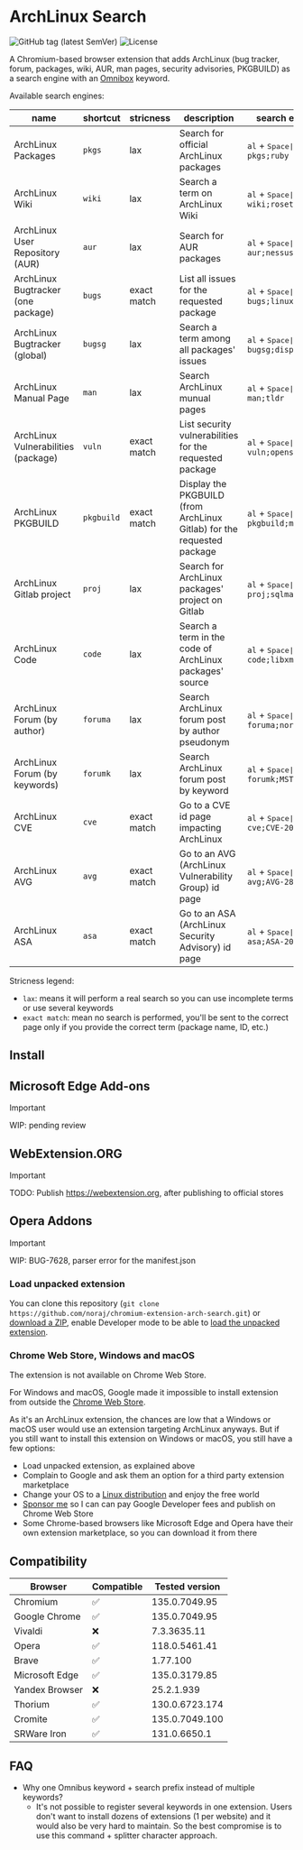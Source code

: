# ArchLinux Search

![GitHub tag (latest SemVer)](https://img.shields.io/github/v/tag/noraj/firefox-extension-arch-search)
![License](https://img.shields.io/github/license/noraj/firefox-extension-arch-search)

A Chromium-based browser extension that adds ArchLinux (bug tracker, forum, packages, wiki, AUR, man pages, security
advisories, PKGBUILD) as a search engine with an [Omnibox](https://developer.chrome.com/docs/extensions/reference/api/omnibox) keyword.

Available search engines:

name                                | shortcut   | stricness   | description                                                            | search example
------------------------------------|------------|-------------|------------------------------------------------------------------------|---------------
ArchLinux Packages                  | `pkgs`     | lax         | Search for official ArchLinux packages                                 | `al` + <kbd>Space\|Tab</kbd> + `pkgs;ruby`
ArchLinux Wiki                      | `wiki`     | lax         | Search a term on ArchLinux Wiki                                        | `al` + <kbd>Space\|Tab</kbd> + `wiki;rosetta`
ArchLinux User Repository (AUR)     | `aur`      | lax         | Search for AUR packages                                                | `al` + <kbd>Space\|Tab</kbd> + `aur;nessus`
ArchLinux Bugtracker (one package)  | `bugs`     | exact match | List all issues for the requested package                              | `al` + <kbd>Space\|Tab</kbd> + `bugs;linux-lts`
ArchLinux Bugtracker (global)       | `bugsg`    | lax         | Search a term among all packages' issues                               | `al` + <kbd>Space\|Tab</kbd> + `bugsg;displayport`
ArchLinux Manual Page               | `man`      | lax         | Search ArchLinux munual pages                                          | `al` + <kbd>Space\|Tab</kbd> + `man;tldr`
ArchLinux Vulnerabilities (package) | `vuln`     | exact match | List security vulnerabilities for the requested package                | `al` + <kbd>Space\|Tab</kbd> + `vuln;openssh`
ArchLinux PKGBUILD                  | `pkgbuild` | exact match | Display the PKGBUILD (from ArchLinux Gitlab) for the requested package | `al` + <kbd>Space\|Tab</kbd> + `pkgbuild;metasploit`
ArchLinux Gitlab project            | `proj`     | lax         | Search for ArchLinux packages' project on Gitlab                       | `al` + <kbd>Space\|Tab</kbd> + `proj;sqlmap`
ArchLinux Code                      | `code`     | lax         | Search a term in the code of ArchLinux packages' source                | `al` + <kbd>Space\|Tab</kbd> + `code;libxml`
ArchLinux Forum (by author)         | `foruma`   | lax         | Search ArchLinux forum post by author pseudonym                        | `al` + <kbd>Space\|Tab</kbd> + `foruma;noraj2`
ArchLinux Forum (by keywords)       | `forumk`   | lax         | Search ArchLinux forum post by keyword                                 | `al` + <kbd>Space\|Tab</kbd> + `forumk;MST`
ArchLinux CVE                       | `cve`      | exact match | Go to a CVE id page impacting ArchLinux                                | `al` + <kbd>Space\|Tab</kbd> + `cve;CVE-2021-38371`
ArchLinux AVG                       | `avg`      | exact match | Go to an AVG (ArchLinux Vulnerability Group) id page                   | `al` + <kbd>Space\|Tab</kbd> + `avg;AVG-2843`
ArchLinux ASA                       | `asa`      | exact match | Go to an ASA (ArchLinux Security Advisory) id page                     | `al` + <kbd>Space\|Tab</kbd> + `asa;ASA-202403-1`

Stricness legend:

- `lax`: means it will perform a real search so you can use incomplete terms or use several keywords
- `exact match`: mean no search is performed, you'll be sent to the correct page only if you provide the correct term (package name, ID, etc.)

## Install

## Microsoft Edge Add-ons

> [!IMPORTANT]
> WIP: pending review

## WebExtension.ORG

> [!IMPORTANT]
> TODO: Publish https://webextension.org, after publishing to official stores

## Opera Addons

> [!IMPORTANT]
> WIP: BUG-7628, parser error for the manifest.json

### Load unpacked extension

You can clone this repository (`git clone https://github.com/noraj/chromium-extension-arch-search.git`) or [download a ZIP](https://github.com/noraj/chromium-extension-arch-search/archive/refs/heads/master.zip), enable Developer mode to be able to [load the unpacked extension](https://developer.chrome.com/docs/extensions/get-started/tutorial/hello-world#load-unpacked).

### Chrome Web Store, Windows and macOS

The extension is not available on Chrome Web Store.

For Windows and macOS, Google made it impossible to install extension from outside the [Chrome Web Store](https://chromewebstore.google.com/).

As it's an ArchLinux extension, the chances are low that a Windows or macOS user would use an extension targeting ArchLinux anyways. But if you still want to install this extension on Windows or macOS, you still have a few options:

- Load unpacked extension, as explained above
- Complain to Google and ask them an option for a third party extension marketplace
- Change your OS to a [Linux distribution](https://distrowatch.com) and enjoy the free world
- [Sponsor me](https://github.com/sponsors/noraj) so I can can pay Google Developer fees and publish on Chrome Web Store
- Some Chrome-based browsers like Microsoft Edge and Opera have their own extension marketplace, so you can download it from there

## Compatibility

Browser        | Compatible | Tested version
---------------|------------|---------------
Chromium       | ✅          | 135.0.7049.95
Google Chrome  | ✅          | 135.0.7049.95
Vivaldi        | ❌          | 7.3.3635.11
Opera          | ✅          | 118.0.5461.41
Brave          | ✅          | 1.77.100
Microsoft Edge | ✅          | 135.0.3179.85
Yandex Browser | ❌          | 25.2.1.939
Thorium        | ✅          | 130.0.6723.174
Cromite        | ✅          | 135.0.7049.100
SRWare Iron    | ✅          | 131.0.6650.1

## FAQ

- Why one Omnibus keyword + search prefix instead of multiple keywords?
  - It's not possible to register several keywords in one extension. Users don't want to install dozens of extensions (1 per website) and it would also be very hard to maintain. So the best compromise is to use this command + splitter character approach.
